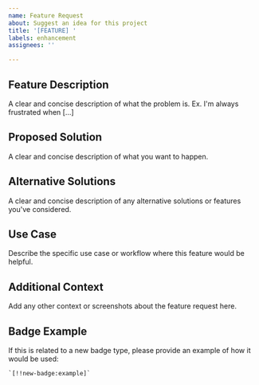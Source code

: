 ```yaml
---
name: Feature Request
about: Suggest an idea for this project
title: '[FEATURE] '
labels: enhancement
assignees: ''

---
```


## Feature Description
A clear and concise description of what the problem is. Ex. I'm always frustrated when [...]

## Proposed Solution
A clear and concise description of what you want to happen.

## Alternative Solutions
A clear and concise description of any alternative solutions or features you've considered.

## Use Case
Describe the specific use case or workflow where this feature would be helpful.

## Additional Context
Add any other context or screenshots about the feature request here.

## Badge Example
If this is related to a new badge type, please provide an example of how it would be used:
```
`[!!new-badge:example]`
``` 